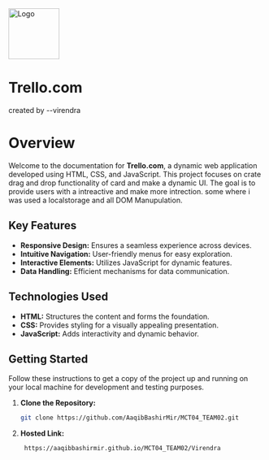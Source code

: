 
<img src="https://play-lh.googleusercontent.com/CiGs15N1e1tXrSnVLEY9jOnKi1oNzPQNRjqhR8fXE0pnu_bRyNmfc8xXr2VQUJTfJ9A" alt="Logo" width="100" height="100">

# Trello.com
<p>created by --virendra</p>

# Overview
Welcome to the documentation for **Trello.com**, a dynamic web application developed using HTML, CSS, and JavaScript. This project focuses on crate drag and drop functionality of card and make a dynamic UI. The goal is to provide users with a intreactive and make more intrection.
some where i was used a localstorage and all DOM Manupulation.

## Key Features
- **Responsive Design:** Ensures a seamless experience across devices.
- **Intuitive Navigation:** User-friendly menus for easy exploration.
- **Interactive Elements:** Utilizes JavaScript for dynamic features.
- **Data Handling:** Efficient mechanisms for data communication.

## Technologies Used
- **HTML:** Structures the content and forms the foundation.
- **CSS:** Provides styling for a visually appealing presentation.
- **JavaScript:** Adds interactivity and dynamic behavior.

## Getting Started
Follow these instructions to get a copy of the project up and running on your local machine for development and testing purposes.

1. **Clone the Repository:**
   ```bash
   git clone https://github.com/AaqibBashirMir/MCT04_TEAM02.git

2. **Hosted Link:**
   ```link
    https://aaqibbashirmir.github.io/MCT04_TEAM02/Virendra
